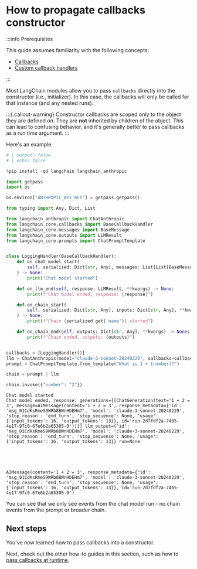 # How to propagate callbacks  constructor

:::info Prerequisites

This guide assumes familiarity with the following concepts:

- [Callbacks](/docs/concepts/#callbacks)
- [Custom callback handlers](/docs/how_to/custom_callbacks)

:::

Most LangChain modules allow you to pass `callbacks` directly into the constructor (i.e., initializer). In this case, the callbacks will only be called for that instance (and any nested runs).

:::{.callout-warning}
Constructor callbacks are scoped only to the object they are defined on. They are **not** inherited by children of the object. This can lead to confusing behavior,
and it's generally better to pass callbacks as a run time argument.
:::

Here's an example:


```python
# | output: false
# | echo: false

%pip install -qU langchain langchain_anthropic

import getpass
import os

os.environ["ANTHROPIC_API_KEY"] = getpass.getpass()
```


```python
from typing import Any, Dict, List

from langchain_anthropic import ChatAnthropic
from langchain_core.callbacks import BaseCallbackHandler
from langchain_core.messages import BaseMessage
from langchain_core.outputs import LLMResult
from langchain_core.prompts import ChatPromptTemplate


class LoggingHandler(BaseCallbackHandler):
    def on_chat_model_start(
        self, serialized: Dict[str, Any], messages: List[List[BaseMessage]], **kwargs
    ) -> None:
        print("Chat model started")

    def on_llm_end(self, response: LLMResult, **kwargs) -> None:
        print(f"Chat model ended, response: {response}")

    def on_chain_start(
        self, serialized: Dict[str, Any], inputs: Dict[str, Any], **kwargs
    ) -> None:
        print(f"Chain {serialized.get('name')} started")

    def on_chain_end(self, outputs: Dict[str, Any], **kwargs) -> None:
        print(f"Chain ended, outputs: {outputs}")


callbacks = [LoggingHandler()]
llm = ChatAnthropic(model="claude-3-sonnet-20240229", callbacks=callbacks)
prompt = ChatPromptTemplate.from_template("What is 1 + {number}?")

chain = prompt | llm

chain.invoke({"number": "2"})
```

    Chat model started
    Chat model ended, response: generations=[[ChatGeneration(text='1 + 2 = 3', message=AIMessage(content='1 + 2 = 3', response_metadata={'id': 'msg_01CdKsRmeS9WRb8BWnHDEHm7', 'model': 'claude-3-sonnet-20240229', 'stop_reason': 'end_turn', 'stop_sequence': None, 'usage': {'input_tokens': 16, 'output_tokens': 13}}, id='run-2d7fdf2a-7405-4e17-97c0-67e6b2a65305-0'))]] llm_output={'id': 'msg_01CdKsRmeS9WRb8BWnHDEHm7', 'model': 'claude-3-sonnet-20240229', 'stop_reason': 'end_turn', 'stop_sequence': None, 'usage': {'input_tokens': 16, 'output_tokens': 13}} run=None





    AIMessage(content='1 + 2 = 3', response_metadata={'id': 'msg_01CdKsRmeS9WRb8BWnHDEHm7', 'model': 'claude-3-sonnet-20240229', 'stop_reason': 'end_turn', 'stop_sequence': None, 'usage': {'input_tokens': 16, 'output_tokens': 13}}, id='run-2d7fdf2a-7405-4e17-97c0-67e6b2a65305-0')



You can see that we only see events from the chat model run - no chain events from the prompt or broader chain.

## Next steps

You've now learned how to pass callbacks into a constructor.

Next, check out the other how-to guides in this section, such as how to [pass callbacks at runtime](/docs/how_to/callbacks_runtime).
